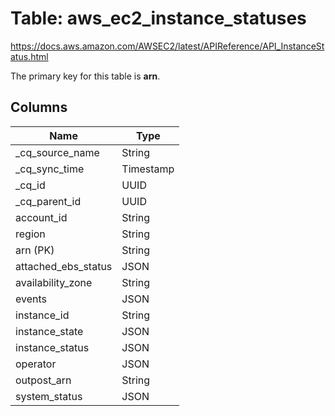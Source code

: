 # Table: aws_ec2_instance_statuses

https://docs.aws.amazon.com/AWSEC2/latest/APIReference/API_InstanceStatus.html

The primary key for this table is **arn**.



## Columns
| Name          | Type          |
| ------------- | ------------- |
|_cq_source_name|String|
|_cq_sync_time|Timestamp|
|_cq_id|UUID|
|_cq_parent_id|UUID|
|account_id|String|
|region|String|
|arn (PK)|String|
|attached_ebs_status|JSON|
|availability_zone|String|
|events|JSON|
|instance_id|String|
|instance_state|JSON|
|instance_status|JSON|
|operator|JSON|
|outpost_arn|String|
|system_status|JSON|